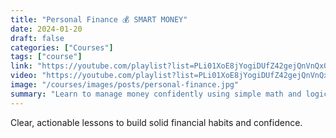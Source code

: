 ```yaml
---
title: "Personal Finance 💰 SMART MONEY"
date: 2024-01-20
draft: false
categories: ["Courses"]
tags: ["course"]
link: "https://youtube.com/playlist?list=PLi01XoE8jYogiDUfZ42gejQnVnQx0XPqw&si=idmPbwrnWqBoRvMw"
video: "https://youtube.com/playlist?list=PLi01XoE8jYogiDUfZ42gejQnVnQx0XPqw&si=idmPbwrnWqBoRvMw"
image: "/courses/images/posts/personal-finance.jpg"
summary: "Learn to manage money confidently using simple math and logic. End financial worries, keep learning, and build smarter spending habits."
---
```


Clear, actionable lessons to build solid financial habits and confidence.
